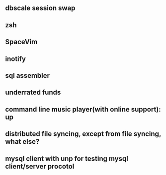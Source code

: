 ## dbscale session swap
## zsh
## SpaceVim
## inotify
## sql assembler
## underrated funds
## command line music player(with online support): up
## distributed file syncing, except from file syncing, what else?
## mysql client with unp for testing mysql client/server procotol
